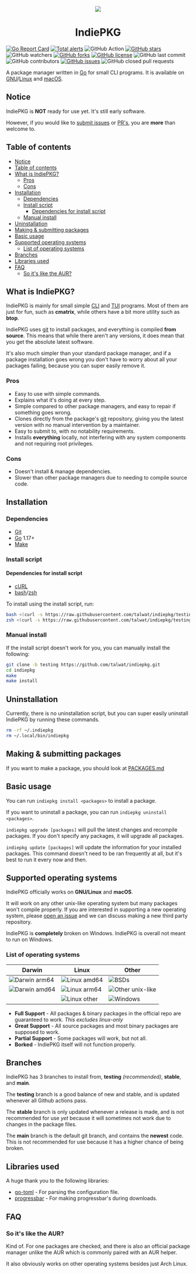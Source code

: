 <!-- markdownlint-disable MD033 MD041 MD013 -->

<div align="center">
    <img src="./assets/logoDarkRound.svg">
    <h1>IndiePKG</h1>
</div>

[![Go Report Card](https://goreportcard.com/badge/github.com/talwat/indiepkg)](https://goreportcard.com/report/github.com/talwat/indiepkg)
[![Total alerts](https://img.shields.io/lgtm/alerts/g/talwat/indiepkg.svg?logo=lgtm&logoWidth=18)](https://lgtm.com/projects/g/talwat/indiepkg/alerts/)
![GitHub Action](https://img.shields.io/github/workflow/status/talwat/indiepkg/test)
[![GitHub stars](https://img.shields.io/github/stars/talwat/indiepkg)](https://github.com/talwat/indiepkg/stargazers)
![GitHub watchers](https://img.shields.io/github/watchers/talwat/indiepkg)
[![GitHub forks](https://img.shields.io/github/forks/talwat/indiepkg)](https://github.com/talwat/indiepkg/network)
[![GitHub license](https://img.shields.io/github/license/talwat/indiepkg)](https://github.com/talwat/indiepkg)
![GitHub last commit](https://img.shields.io/github/last-commit/talwat/indiepkg)
![GitHub contributors](https://img.shields.io/github/contributors/talwat/indiepkg)
[![GitHub issues](https://img.shields.io/github/issues/talwat/indiepkg)](https://github.com/talwat/indiepkg/issues)
![GitHub closed pull requests](https://img.shields.io/github/issues-pr-closed/talwat/indiepkg)

A package manager written in [Go](https://go.dev) for small CLI programs. It is available on [GNU](https://gnu.org)/[Linux](https://kernel.org) and [macOS](https://www.apple.com/macos/).

## Notice

IndiePKG is **NOT** ready for use yet. It's still early software.

However, if you would like to [submit issues](https://github.com/talwat/indiepkg/issues) or [PR's](https://github.com/talwat/indiepkg/pulls), you are **more** than welcome to.

## Table of contents

- [Notice](#notice)
- [Table of contents](#table-of-contents)
- [What is IndiePKG?](#what-is-indiepkg)
  - [Pros](#pros)
  - [Cons](#cons)
- [Installation](#installation)
  - [Dependencies](#dependencies)
  - [Install script](#install-script)
    - [Dependencies for install script](#dependencies-for-install-script)
  - [Manual install](#manual-install)
- [Uninstallation](#uninstallation)
- [Making & submitting packages](#making--submitting-packages)
- [Basic usage](#basic-usage)
- [Supported operating systems](#supported-operating-systems)
  - [List of operating systems](#list-of-operating-systems)
- [Branches](#branches)
- [Libraries used](#libraries-used)
- [FAQ](#faq)
  - [So it's like the AUR?](#so-its-like-the-aur)

## What is IndiePKG?

IndiePKG is mainly for small simple [CLI](https://en.wikipedia.org/wiki/Command-line_interface) and [TUI](https://en.wikipedia.org/wiki/Text-based_user_interface) programs. Most of them are just for fun, such as **cmatrix**, while others have a bit more utility such as **btop**.

IndiePKG uses [git](https://git-scm.com/) to install packages, and everything is compiled **from source**. This means that while there aren't any versions, it does mean that you get the absolute latest software.

It's also much simpler than your standard package manager, and if a package installation goes wrong you don't have to worry about all your packages failing, because you can super easily remove it.

### Pros

- Easy to use with simple commands.
- Explains what it's doing at every step.
- Simple compared to other package managers, and easy to repair if something goes wrong.
- Clones directly from the package's [git](https://git-scm.com/) repository, giving you the latest version with no manual intervention by a maintainer.
- Easy to submit to, with no notability requirements.
- Installs **everything** locally, not interfering with any system components and not requiring root privileges.

### Cons

- Doesn't install & manage dependencies.
- Slower than other package managers due to needing to compile source code.

## Installation

### Dependencies

- [Git](https://git-scm.com/)
- [Go](https://go.dev/) 1.17+
- [Make](https://en.wikipedia.org/wiki/Make_(software)#Derivatives)

### Install script

#### Dependencies for install script

- [cURL](https://curl.se/)
- [bash](https://gnu.org/software/bash)/[zsh](https://www.zsh.org/)

To install using the install script, run:

```bash
bash <(curl -s https://raw.githubusercontent.com/talwat/indiepkg/testing/scripts/install.sh) # To use bash
zsh <(curl -s https://raw.githubusercontent.com/talwat/indiepkg/testing/scripts/install.sh) # Or if you only have zsh installed
```

### Manual install

If the install script doesn't work for you, you can manually install the following:

```bash
git clone -b testing https://github.com/talwat/indiepkg.git
cd indiepkg
make
make install
```

## Uninstallation

Currently, there is no uninstallation script, but you can super easily uninstall IndiePKG by running these commands.

```bash
rm -rf ~/.indiepkg
rm ~/.local/bin/indiepkg
```

## Making & submitting packages

If you want to make a package, you should look at [PACKAGES.md](MAKE_A_PKG.md)

## Basic usage

You can run `indiepkg install <packages>` to install a package.

If you want to uninstall a package, you can run `indiepkg uninstall <packages>`.

`indiepkg upgrade [packages]` will pull the latest changes and recompile packages. If you don't specify any packages, it will upgrade all packages.

`indiepkg update [packages]` will update the information for your installed packages. This command doesn't need to be ran frequently at all, but it's best to run it every now and then.

## Supported operating systems

IndiePKG officially works on **GNU/Linux** and **macOS**.

It will work on any other unix-like operating system but many packages won't compile properly. If you are interested in supporting a new operating system, please [open an issue](https://github.com/talwat/indiepkg/issues/new/choose) and we can discuss making a new third party repository.

IndiePKG is **completely** broken on Windows. IndiePKG is overall not meant to run on Windows.

### List of operating systems

| Darwin                                                                                  | Linux                                                                                 | Other                                                                                   |
| --------------------------------------------------------------------------------------- | ------------------------------------------------------------------------------------- | --------------------------------------------------------------------------------------- |
| ![Darwin arm64](https://img.shields.io/badge/darwin%20arm64-full%20support-brightgreen) | ![Linux amd64](https://img.shields.io/badge/linux%20amd64-full%20support-brightgreen) | ![BSDs](https://img.shields.io/badge/BSDs-partial%20support-yellow)            |
| ![Darwin amd64](https://img.shields.io/badge/darwin%20amd64-great%20support-green)      | ![Linux arm64](https://img.shields.io/badge/linux%20arm64-great%20support-green)      | ![Other unix-like](https://img.shields.io/badge/other%20unix--like-partial%20support-yellow) |
|                                                                                         | ![Linux other](https://img.shields.io/badge/linux%20other-good%20support-yellowgreen) | ![Windows](https://img.shields.io/badge/windows-borked-red) |

- **Full Support** - All packages & binary packages in the official repo are guaranteed to work. *This excludes linux-only*
- **Great Support** - All source packages and most binary packages are supposed to work.
- **Partial Support** - Some packages will work, but not all.
- **Borked** - IndiePKG itself will not function properly.

## Branches

IndiePKG has 3 branches to install from, **testing** *(recommended)*, **stable**, and **main**.

The **testing** branch is a good balance of new and stable, and is updated whenever all Github actions pass.

The **stable** branch is only updated whenever a release is made, and is not recommended for use *yet* because it will sometimes not work due to changes in the package files.

The **main** branch is the default git branch, and contains the **newest** code. This is not recommended for use because it has a higher chance of being broken.

## Libraries used

A huge thank you to the following libraries:

- [go-toml](https://github.com/pelletier/go-toml.git) - For parsing the configuration file.
- [progressbar](https://github.com/schollz/progressbar.git) - For making progressbar's during downloads.

## FAQ

### So it's like the AUR?

Kind of. For one packages are checked, and there is also an official package manager unlike the AUR which is commonly paired with an AUR helper.

It also obviously works on other operating systems besides just Arch Linux.
